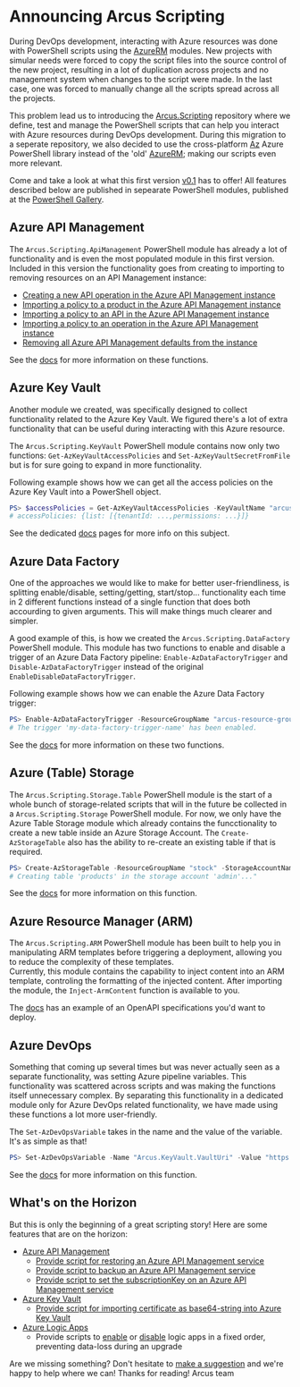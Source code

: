 # Announcing Arcus Scripting

During DevOps development, interacting with Azure resources was done with PowerShell scripts using the [AzureRM](https://www.powershellgallery.com/packages/AzureRM/6.13.1) modules.
New projects with simular needs were forced to copy the script files into the source control of the new project, resulting in a lot of duplication across projects and no management system when changes to the script were made. In the last case, one was forced to manually change all the scripts spread across all the projects.

This problem lead us to introducing the [Arcus.Scripting](https://github.com/arcus-azure/arcus.scripting) repository where we define, test and manage the PowerShell scripts that can help you interact with Azure resources during DevOps development. During this migration to a seperate repository, we also decided to use the cross-platform [Az](https://docs.microsoft.com/en-us/powershell/azure/new-azureps-module-az?view=azps-4.5.0) Azure PowerShell library instead of the 'old' [AzureRM](https://azure.microsoft.com/en-us/blog/azure-powershell-cross-platform-az-module-replacing-azurerm/); making our scripts even more relevant.

Come and take a look at what this first version [v0.1](https://github.com/arcus-azure/arcus.scripting/releases/tag/v0.1) has to offer!
All features described below are published in sepearate PowerShell modules, published at the [PowerShell Gallery](https://www.powershellgallery.com/packages?q=Arcus.Scripting).

## Azure API Management

The `Arcus.Scripting.ApiManagement` PowerShell module has already a lot of functionality and is even the most populated module in this first version.
Included in this version the functionality goes from creating to importing to removing resources on an API Management instance:

* [Creating a new API operation in the Azure API Management instance](https://scripting.arcus-azure.net/features/powershell/azure-api-management#creating-a-new-api-operation-in-the-azure-api-management-instance)
* [Importing a policy to a product in the Azure API Management instance](https://scripting.arcus-azure.net/features/powershell/azure-api-management#importing-a-policy-to-a-product-in-the-azure-api-management-instance)
* [Importing a policy to an API in the Azure API Management instance](https://scripting.arcus-azure.net/features/powershell/azure-api-management#importing-a-policy-to-an-api-in-the-azure-api-management-instance)
* [Importing a policy to an operation in the Azure API Management instance](https://scripting.arcus-azure.net/features/powershell/azure-api-management#importing-a-policy-to-an-operation-in-the-azure-api-management-instance)
* [Removing all Azure API Management defaults from the instance](https://scripting.arcus-azure.net/features/powershell/azure-api-management#removing-all-azure-api-management-defaults-from-the-instance)

See the [docs](https://scripting.arcus-azure.net/preview/features/powershell/azure-api-management) for more information on these functions.

## Azure Key Vault

Another module we created, was specifically designed to collect functionality related to the Azure Key Vault.
We figured there's a lot of extra functionality that can be useful during interacting with this Azure resource.

The `Arcus.Scripting.KeyVault` PowerShell module contains now only two functions: `Get-AzKeyVaultAccessPolicies` and `Set-AzKeyVaultSecretFromFile` but is for sure going to expand in more functionality.

Following example shows how we can get all the access policies on the Azure Key Vault into a PowerShell object.

```powershell
PS> $accessPolicies = Get-AzKeyVaultAccessPolicies -KeyVaultName "arcus-key-vault"
# accessPolicies: {list: [{tenantId: ...,permissions: ...}]}
```

See the dedicated [docs](https://scripting.arcus-azure.net/features/powershell/azure-key-vault) pages for more info on this subject.

## Azure Data Factory

One of the approaches we would like to make for better user-friendliness, is splitting enable/disable, setting/getting, start/stop... functionality each time in 2 different functions instead of a single function that does both accourding to given arguments. This will make things much clearer and simpler.

A good example of this, is how we created the `Arcus.Scripting.DataFactory` PowerShell module. This module has two functions to enable and disable a trigger of an Azure Data Factory pipeline: `Enable-AzDataFactoryTrigger` and `Disable-AzDataFactoryTrigger` instead of the original `EnableDisableDataFactoryTrigger`.

Following example shows how we can enable the Azure Data Factory trigger:

```powershell
PS> Enable-AzDataFactoryTrigger -ResourceGroupName "arcus-resource-group" -DataFactoryName "arcus-data-factory-name" -DataFactoryTriggerName "arcus-data-factory-trigger-name"
# The trigger 'my-data-factory-trigger-name' has been enabled.
```

See the [docs](https://scripting.arcus-azure.net/features/powershell/azure-data-factory) for more information on these two functions.

## Azure (Table) Storage

The `Arcus.Scripting.Storage.Table` PowerShell module is the start of a whole bunch of storage-related scripts that will in the future be collected in a `Arcus.Scripting.Storage` PowerShell module. For now, we only have the Azure Table Storage module which already contains the funcctionality to create a new table inside an Azure Storage Account.
The `Create-AzStorageTable` also has the ability to re-create an existing table if that is required.

```powershell
PS> Create-AzStorageTable -ResourceGroupName "stock" -StorageAccountName "admin" -TableName "products"
# Creating table 'products' in the storage account 'admin'..."
```

See the [docs](https://scripting.arcus-azure.net/features/powershell/azure-storage) for more information on this function.

## Azure Resource Manager (ARM)

The `Arcus.Scripting.ARM` PowerShell module has been built to help you in manipulating ARM templates before triggering a deployment, allowing you to reduce the complexity of these templates.  
Currently, this module contains the capability to inject content into an ARM template, controling the formatting of the injected content.
After importing the module, the `Inject-ArmContent` function is available to you.

The [docs](https://github.com/arcus-azure/arcus.scripting/blob/master/docs/preview/features/powershell/arm.md) has an example of an OpenAPI specifications you'd want to deploy.

## Azure DevOps

Something that coming up several times but was never actually seen as a separate functionality, was setting Azure pipeline variables. This functionality was scattered across scripts and was making the functions itself unnecessary complex. By separating this functionality in a dedicated module only for Azure DevOps related functionality, we have made using these functions a lot more user-friendly.

The `Set-AzDevOpsVariable` takes in the name and the value of the variable. It's as simple as that!

```powershell
PS> Set-AzDevOpsVariable -Name "Arcus.KeyVault.VaultUri" -Value "https://arcus.azure.vault.com"
```

See the [docs](https://scripting.arcus-azure.net/features/powershell/azure-devops) for more information on this function.

## What's on the Horizon

But this is only the beginning of a great scripting story!
Here are some features that are on the horizon:

* [Azure API Management](https://github.com/arcus-azure/arcus.scripting/issues?q=is%3Aissue+is%3Aopen+label%3Aarea%3Aapi-management)
  * [Provide script for restoring an Azure API Management service](https://github.com/arcus-azure/arcus.scripting/issues/76)
  * [Provide script to backup an Azure API Management service](https://github.com/arcus-azure/arcus.scripting/issues/75)
  * [Provide script to set the subscriptionKey on an Azure API Management service](https://github.com/arcus-azure/arcus.scripting/issues/39)
* [Azure Key Vault](https://github.com/arcus-azure/arcus.scripting/issues?q=is%3Aissue+is%3Aopen+label%3Aarea%3Akey-vault)
  * [Provide script for importing certificate as base64-string into Azure Key Vault](https://github.com/arcus-azure/arcus.scripting/issues/71)
* [Azure Logic Apps](https://github.com/arcus-azure/arcus.scripting/issues?q=is%3Aissue+is%3Aopen+label%3Aarea%3Alogic-apps)
  * Provide scripts to [enable](https://github.com/arcus-azure/arcus.scripting/issues/19) or [disable](https://github.com/arcus-azure/arcus.scripting/issues/20) logic apps in a fixed order, preventing data-loss during an upgrade

Are we missing something? Don't hesitate to [make a suggestion](https://github.com/arcus-azure/arcus.scripting/issues/new?template=Feature_request.md) and we're happy to help where we can!
Thanks for reading!
Arcus team
